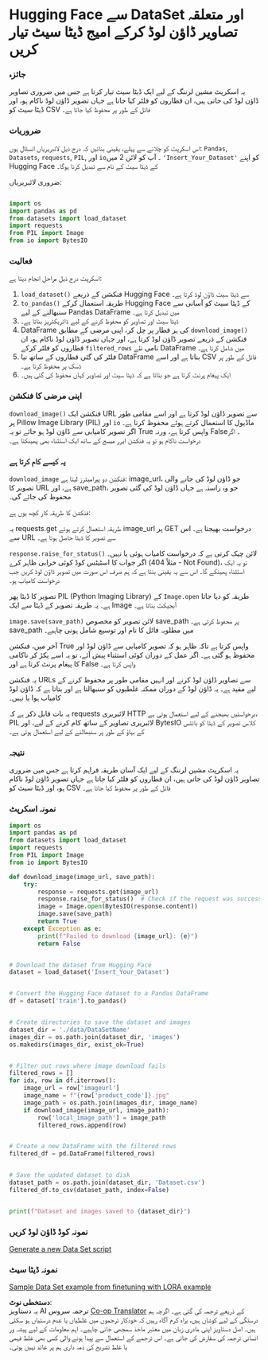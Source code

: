 <!--
CO_OP_TRANSLATOR_METADATA:
{
  "original_hash": "3cd0b727945d57998f1096763df56a84",
  "translation_date": "2025-07-17T05:45:11+00:00",
  "source_file": "md/03.FineTuning/CreatingSampleData.md",
  "language_code": "ur"
}
-->
# Hugging Face سے DataSet اور متعلقہ تصاویر ڈاؤن لوڈ کرکے امیج ڈیٹا سیٹ تیار کریں


### جائزہ

یہ اسکرپٹ مشین لرننگ کے لیے ایک ڈیٹا سیٹ تیار کرتا ہے جس میں ضروری تصاویر ڈاؤن لوڈ کی جاتی ہیں، ان قطاروں کو فلٹر کیا جاتا ہے جہاں تصویر ڈاؤن لوڈ ناکام ہو، اور ڈیٹا سیٹ کو CSV فائل کے طور پر محفوظ کیا جاتا ہے۔

### ضروریات

اس اسکرپٹ کو چلانے سے پہلے، یقینی بنائیں کہ درج ذیل لائبریریاں انسٹال ہوں: `Pandas`, `Datasets`, `requests`, `PIL`, اور `io`۔ آپ کو لائن 2 میں `'Insert_Your_Dataset'` کو اپنے Hugging Face کے ڈیٹا سیٹ کے نام سے تبدیل کرنا ہوگا۔

ضروری لائبریریاں:

```python

import os
import pandas as pd
from datasets import load_dataset
import requests
from PIL import Image
from io import BytesIO
```

### فعالیت

اسکرپٹ درج ذیل مراحل انجام دیتا ہے:

1. `load_dataset()` فنکشن کے ذریعے Hugging Face سے ڈیٹا سیٹ ڈاؤن لوڈ کرتا ہے۔
2. `to_pandas()` طریقہ استعمال کرکے Hugging Face کے ڈیٹا سیٹ کو آسانی سے سنبھالنے کے لیے Pandas DataFrame میں تبدیل کرتا ہے۔
3. ڈیٹا سیٹ اور تصاویر کو محفوظ کرنے کے لیے ڈائریکٹریز بناتا ہے۔
4. DataFrame کی ہر قطار پر چل کر، اپنی مرضی کے مطابق `download_image()` فنکشن کے ذریعے تصویر ڈاؤن لوڈ کرتا ہے، اور جہاں تصویر ڈاؤن لوڈ ناکام ہو، ان قطاروں کو فلٹر کرکے `filtered_rows` نامی نئے DataFrame میں شامل کرتا ہے۔
5. فلٹر کی گئی قطاروں کے ساتھ نیا DataFrame بناتا ہے اور اسے CSV فائل کے طور پر ڈسک پر محفوظ کرتا ہے۔
6. ایک پیغام پرنٹ کرتا ہے جو بتاتا ہے کہ ڈیٹا سیٹ اور تصاویر کہاں محفوظ کی گئی ہیں۔

### اپنی مرضی کا فنکشن

`download_image()` فنکشن ایک URL سے تصویر ڈاؤن لوڈ کرتا ہے اور اسے مقامی طور پر Pillow Image Library (PIL) اور `io` ماڈیول کا استعمال کرتے ہوئے محفوظ کرتا ہے۔ اگر تصویر کامیابی سے ڈاؤن لوڈ ہو جائے تو یہ True واپس کرتا ہے، ورنہ False۔ اگر درخواست ناکام ہو تو یہ فنکشن ایرر میسج کے ساتھ ایک استثناء بھی پھینکتا ہے۔

### یہ کیسے کام کرتا ہے

`download_image` فنکشن دو پیرامیٹرز لیتا ہے: image_url، جو ڈاؤن لوڈ کی جانے والی تصویر کا URL ہے، اور save_path، جو وہ راستہ ہے جہاں ڈاؤن لوڈ کی گئی تصویر محفوظ کی جائے گی۔

فنکشن کا طریقہ کار کچھ یوں ہے:

یہ requests.get طریقہ استعمال کرتے ہوئے image_url پر GET درخواست بھیجتا ہے۔ اس سے URL سے تصویر کا ڈیٹا حاصل ہوتا ہے۔

`response.raise_for_status()` لائن چیک کرتی ہے کہ درخواست کامیاب ہوئی یا نہیں۔ اگر جواب کا اسٹیٹس کوڈ کوئی خرابی ظاہر کرے (مثلاً 404 - Not Found)، تو یہ ایک استثناء پھینکے گا۔ اس سے یہ یقینی بنتا ہے کہ ہم صرف اس صورت میں تصویر ڈاؤن لوڈ کریں جب درخواست کامیاب ہو۔

تصویر کا ڈیٹا پھر PIL (Python Imaging Library) کے `Image.open` طریقہ کو دیا جاتا ہے۔ یہ طریقہ تصویر کے ڈیٹا سے ایک Image آبجیکٹ بناتا ہے۔

`image.save(save_path)` لائن تصویر کو مخصوص save_path پر محفوظ کرتی ہے۔ save_path میں مطلوبہ فائل کا نام اور توسیع شامل ہونی چاہیے۔

آخر میں، فنکشن True واپس کرتا ہے تاکہ ظاہر ہو کہ تصویر کامیابی سے ڈاؤن لوڈ اور محفوظ ہو گئی ہے۔ اگر عمل کے دوران کوئی استثناء پیش آئے، تو یہ اسے پکڑ کر ناکامی کا پیغام پرنٹ کرتا ہے اور False واپس کرتا ہے۔

یہ فنکشن URLs سے تصاویر ڈاؤن لوڈ کرنے اور انہیں مقامی طور پر محفوظ کرنے کے لیے مفید ہے۔ یہ ڈاؤن لوڈ کے دوران ممکنہ غلطیوں کو سنبھالتا ہے اور بتاتا ہے کہ ڈاؤن لوڈ کامیاب ہوا یا نہیں۔

یہ بات قابل ذکر ہے کہ requests لائبریری HTTP درخواستیں بھیجنے کے لیے استعمال ہوتی ہے، PIL لائبریری تصاویر کے ساتھ کام کرنے کے لیے، اور BytesIO کلاس تصویر کے ڈیٹا کو بائٹس کے بہاؤ کے طور پر سنبھالنے کے لیے استعمال ہوتی ہے۔



### نتیجہ

یہ اسکرپٹ مشین لرننگ کے لیے ایک آسان طریقہ فراہم کرتا ہے جس میں ضروری تصاویر ڈاؤن لوڈ کی جاتی ہیں، ان قطاروں کو فلٹر کیا جاتا ہے جہاں تصویر ڈاؤن لوڈ ناکام ہو، اور ڈیٹا سیٹ کو CSV فائل کے طور پر محفوظ کیا جاتا ہے۔

### نمونہ اسکرپٹ

```python
import os
import pandas as pd
from datasets import load_dataset
import requests
from PIL import Image
from io import BytesIO

def download_image(image_url, save_path):
    try:
        response = requests.get(image_url)
        response.raise_for_status()  # Check if the request was successful
        image = Image.open(BytesIO(response.content))
        image.save(save_path)
        return True
    except Exception as e:
        print(f"Failed to download {image_url}: {e}")
        return False


# Download the dataset from Hugging Face
dataset = load_dataset('Insert_Your_Dataset')


# Convert the Hugging Face dataset to a Pandas DataFrame
df = dataset['train'].to_pandas()


# Create directories to save the dataset and images
dataset_dir = './data/DataSetName'
images_dir = os.path.join(dataset_dir, 'images')
os.makedirs(images_dir, exist_ok=True)


# Filter out rows where image download fails
filtered_rows = []
for idx, row in df.iterrows():
    image_url = row['imageurl']
    image_name = f"{row['product_code']}.jpg"
    image_path = os.path.join(images_dir, image_name)
    if download_image(image_url, image_path):
        row['local_image_path'] = image_path
        filtered_rows.append(row)


# Create a new DataFrame with the filtered rows
filtered_df = pd.DataFrame(filtered_rows)


# Save the updated dataset to disk
dataset_path = os.path.join(dataset_dir, 'Dataset.csv')
filtered_df.to_csv(dataset_path, index=False)


print(f"Dataset and images saved to {dataset_dir}")
```

### نمونہ کوڈ ڈاؤن لوڈ کریں  
[Generate a new Data Set script](../../../../code/04.Finetuning/generate_dataset.py)

### نمونہ ڈیٹا سیٹ  
[Sample Data Set example from finetuning with LORA example](../../../../code/04.Finetuning/olive-ort-example/dataset/dataset-classification.json)

**دستخطی نوٹ**:  
یہ دستاویز AI ترجمہ سروس [Co-op Translator](https://github.com/Azure/co-op-translator) کے ذریعے ترجمہ کی گئی ہے۔ اگرچہ ہم درستگی کے لیے کوشاں ہیں، براہ کرم آگاہ رہیں کہ خودکار ترجموں میں غلطیاں یا عدم درستیاں ہو سکتی ہیں۔ اصل دستاویز اپنی مادری زبان میں معتبر ماخذ سمجھی جانی چاہیے۔ اہم معلومات کے لیے پیشہ ور انسانی ترجمہ کی سفارش کی جاتی ہے۔ اس ترجمے کے استعمال سے پیدا ہونے والی کسی بھی غلط فہمی یا غلط تشریح کی ذمہ داری ہم پر عائد نہیں ہوتی۔